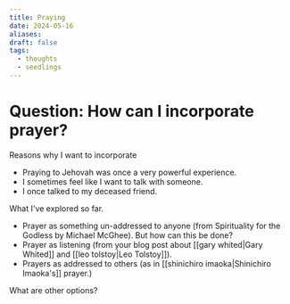 ```yaml
---
title: Praying
date: 2024-05-16
aliases: 
draft: false
tags:
  - thoughts
  - seedlings
---
```

# Question: How can I incorporate prayer?

Reasons why I want to incorporate
- Praying to Jehovah was once a very powerful experience.
- I sometimes feel like I want to talk with someone.
- I once talked to my deceased friend.

What I've explored so far.
- Prayer as something un-addressed to anyone (from Spirituality for the Godless by Michael McGhee). But how can this be done?
- Prayer as listening (from your blog post about [[gary whited|Gary Whited]] and [[leo tolstoy|Leo Tolstoy]]).
- Prayers as addressed to others (as in [[shinichiro imaoka|Shinichiro Imaoka's]] prayer.)

What are other options?